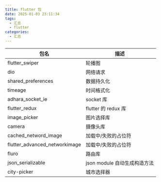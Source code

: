```yaml
---
title: flutter 包
date: 2025-01-03 23:11:34
tags:
  - 汇总
  - flutter
categories:
  - 汇总
---
```


| 包名                            | 描述                   |
| ----------------------------- | -------------------- |
| flutter_swiper                | 轮播图                  |
| dio                           | 网络请求                 |
| shared_preferences            | 数据持久化                |
| timeage                       | 时间格式化                |
| adhara_socket_ie              | socket 库             |
| flutter_redux                 | flutter 的 redux 库    |
| image_picker                  | 图片选择库                |
| camera                        | 摄像头库                 |
| cached_netword_image          | 加载中/失败的占位符           |
| flutter_advanced_networkimage | 加载中/失败的占位符           |
| fluro                         | 路由库                  |
| json_serializable             | json module 自动生成构造方法 |
| city-picker                   | 城市选择器                |